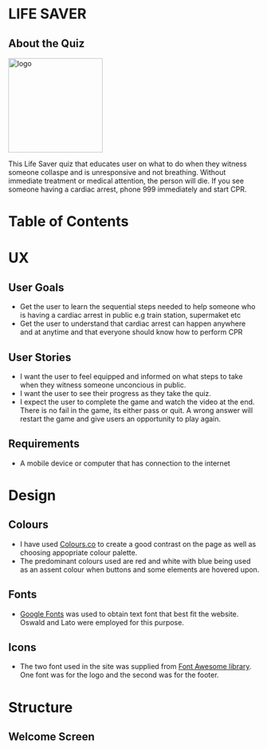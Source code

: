  # LIFE SAVER
 ## About the Quiz

<img width="189" alt="logo" src="https://user-images.githubusercontent.com/69070044/171126102-abf63b8f-eaf3-4964-878c-67e563cb7ea9.png">

This Life Saver quiz that educates user on what to do when they witness someone collaspe and is unresponsive and not breathing. Without immediate treatment or medical attention, the person will die. If you see someone having a cardiac arrest, phone 999 immediately and start CPR.

# Table of Contents


# UX
## User Goals
- Get the user to learn the sequential steps needed to help someone who is having a cardiac arrest in public e.g train station, supermaket etc
- Get the user to understand that cardiac arrest can happen anywhere and at anytime and that everyone should know how to perform CPR

## User Stories
- I want the user to feel equipped and informed on what steps to take when they witness someone unconcious in public.
- I want the user to see their progress as they take the quiz.
- I expect the user to complete the game and watch the video at the end. There is no fail in the game, its either pass or quit. A wrong answer will restart the game and give users an opportunity to play again.

## Requirements
- A mobile device or computer that has connection to the internet

# Design

## Colours
- I have used [Colours.co](https://coolors.co/) to create a good contrast on the page as well as choosing appopriate colour palette.
- The predominant colours used are red and white with blue being used as an assent colour when buttons and some elements are hovered upon.

## Fonts
- [Google Fonts](https://fonts.google.com/) was used to obtain text font that best fit the website. Oswald and Lato were employed for this purpose.

## Icons
- The two font used in the site was supplied from [Font Awesome library](https://fontawesome.com/). One font was for the logo and the second was for the footer.

# Structure

## Welcome Screen




